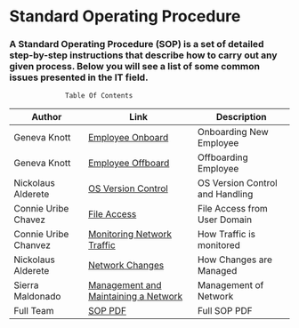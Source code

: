 # Standard Operating Procedure
### A Standard Operating Procedure (SOP) is a set of detailed step-by-step instructions that describe how to carry out any given process. Below you will see a list of some common issues presented in the IT field.
 
                  Table Of Contents

| Author        |Link           |Description  |
| ------------- |-------------| -----|
| Geneva Knott | [Employee Onboard](https://github.com/NightOwlNetwork/SOP/blob/main/Employee%20Off-Boarding.md) |Onboarding New Employee |
| Geneva Knott    | [Employee Offboard](https://github.com/NightOwlNetwork/SOP/blob/main/Employee%20Onboarding.md)     |  Offboarding Employee |
| Nickolaus Alderete | [OS Version Control](https://github.com/NightOwlNetwork/SOP/blob/main/OS%20Version%20Control.md)     |OS Version Control and Handling|
| Connie Uribe Chavez | [File Access](https://github.com/NightOwlNetwork/SOP/blob/main/File%20Access.md)      |File Access from User Domain |
| Connie Uribe Chanvez  | [Monitoring Network Traffic](https://github.com/NightOwlNetwork/SOP/blob/main/Monitoring%20Network%20Traffic.md)      |    How Traffic is monitored |
| Nickolaus Alderete  | [Network Changes](https://github.com/NightOwlNetwork/SOP/blob/main/Networking%20Changes.md)      |    How Changes are Managed |
| Sierra Maldonado | [Management and Maintaining a Network](https://github.com/NightOwlNetwork/SOP/blob/main/Management%20and%20maintaining%20the%20Network.md)      |    Management of Network |
| Full Team  | [SOP PDF](https://github.com/NightOwlNetwork/SOP/blob/main/SOPs%20(4).pdf)   | Full SOP PDF  |
